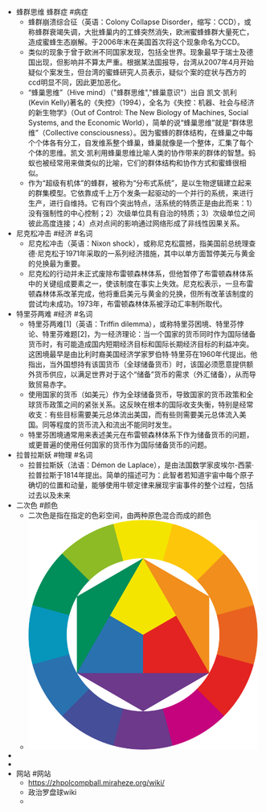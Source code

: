 - 蜂群思维  蜂群症 #病症
	- 蜂群崩溃综合征（英语：Colony Collapse Disorder，缩写：CCD），或称蜂群衰竭失调，大批蜂巢内的工蜂突然消失，欧洲蜜蜂蜂群大量死亡，造成蜜蜂生态崩解。于2006年末在美国首次将这个现象命名为CCD。
	- 类似的现象于曾于欧洲不同国家发现，包括全世界。现象最早于瑞士及德国出现，但影响并不算太严重。根据某法国报导，台湾从2007年4月开始疑似个案发生，但台湾的蜜蜂研究人员表示，疑似个案的症状与西方的ccd明显不同，因此更加恶化。
	- “蜂巢思维”（Hive mind）（"蜂群思维","蜂巢意识"）出自 凯文·凯利(Kevin Kelly)著名的《失控》（1994），全名为《失控：机器、社会与经济的新生物学》（Out of Control: The New Biology of Machines, Social Systems, and the Economic World），简单的说“蜂巢思维”就是“群体思维”（Collective consciousness）。因为蜜蜂的群体结构，在蜂巢之中每个个体各有分工，自发维系整个蜂巢，蜂巢就像是一个整体，汇集了每个个体的思维。凯文·凯利用蜂巢思维比喻人类的协作带来的群体的智慧。蚂蚁也被经常用来做类似的比喻，它们的群体结构和协作方式和蜜蜂很相似。
	- 作为“超级有机体”的蜂群，被称为“分布式系统”，是以生物逻辑建立起来的群集模型。它依靠成千上万个发条一起驱动的一个并行的系统，来进行生产，进行自维持。它有四个突出特点，活系统的特质正是由此而来：1）没有强制性的中心控制；2）次级单位具有自治的特质；3）次级单位之间彼此高度连接；4）点对点间的影响通过网络形成了非线性因果关系。
- 尼克松冲击 #经济 #名词
	- 尼克松冲击（英语：Nixon shock），或称尼克松震撼，指美国前总统理查德·尼克松于1971年采取的一系列经济措施，其中以单方面暂停美元与黄金的兑换最为重要。
	- 尼克松的行动并未正式废除布雷顿森林体系，但他暂停了布雷顿森林体系中的关键组成要素之一，使该制度在事实上失效。尼克松表示，一旦布雷顿森林体系改革完成，他将重启美元与黄金的兑换，但所有改革该制度的尝试均未成功。1973年，布雷顿森林体系被浮动汇率制所取代。
- 特里芬两难 #经济 #名词
	- 特里芬两难[1]（英语：Triffin dilemma），或称特里芬困境、特里芬悖论、特里芬难题[2]，为一经济理论：当一个国家的货币同时作为国际储备货币时，有可能造成国内短期经济目标和国际长期经济目标的利益冲突。这困境最早是由比利时裔美国经济学家罗伯特·特里芬在1960年代提出。他指出，当外国想持有该国货币（全球储备货币）时，该国必须愿意提供额外货币供应，以满足世界对于这个“储备”货币的需求（外汇储备），从而导致贸易赤字。
	- 使用国家的货币（如美元）作为全球储备货币，导致国家的货币政策和全球货币政策之间的紧张关系。这反映在根本的国际收支失衡，特别是经常收支：有些目标需要美元总体流出美国，而有些则需要美元总体流入美国。同等程度的货币流入和流出不能同时发生。
	- 特里芬困境通常用来表述美元在布雷顿森林体系下作为储备货币的问题，或更普遍的使用任何国家的货币作为国际储备货币的问题。
- 拉普拉斯妖 #物理 #名词
	- 拉普拉斯妖（法语：Démon de Laplace），是由法国数学家皮埃尔-西蒙·拉普拉斯于1814年提出。简单的描述可为：此智者若知道宇宙中每个原子确切的位置和动量，能够使用牛顿定律来展现宇宙事件的整个过程，包括过去以及未来
- 二次色 #颜色
	- 二次色是指在指定的色彩空间，由两种原色混合而成的颜色
	- ![image.png](../assets/image_1662551702154_0.png)
-
-
- 网站 #网站
	- https://zhpolcompball.miraheze.org/wiki/
	- 政治罗盘球wiki
	-